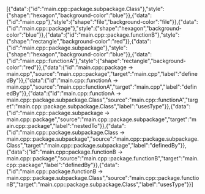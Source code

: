 [{"data":{"id":"main.cpp::package.subpackage.Class"},"style":{"shape":"hexagon","background-color":"blue"}},{"data":{"id":"main.cpp"},"style":{"shape":"file","background-color":"file"}},{"data":{"id":"main.cpp::package"},"style":{"shape":"hexagon","background-color":"blue"}},{"data":{"id":"main.cpp::package.functionB"},"style":{"shape":"rectangle","background-color":"red"}},{"data":{"id":"main.cpp::package.subpackage"},"style":{"shape":"hexagon","background-color":"blue"}},{"data":{"id":"main.cpp::functionA"},"style":{"shape":"rectangle","background-color":"red"}},{"data":{"id":"main.cpp::package -> main.cpp","source":"main.cpp::package","target":"main.cpp","label":"definedBy"}},{"data":{"id":"main.cpp::functionA -> main.cpp","source":"main.cpp::functionA","target":"main.cpp","label":"definedBy"}},{"data":{"id":"main.cpp::functionA -> main.cpp::package.subpackage.Class","source":"main.cpp::functionA","target":"main.cpp::package.subpackage.Class","label":"usesType"}},{"data":{"id":"main.cpp::package.subpackage -> main.cpp::package","source":"main.cpp::package.subpackage","target":"main.cpp::package","label":"nestedTo"}},{"data":{"id":"main.cpp::package.subpackage.Class -> main.cpp::package.subpackage","source":"main.cpp::package.subpackage.Class","target":"main.cpp::package.subpackage","label":"definedBy"}},{"data":{"id":"main.cpp::package.functionB -> main.cpp::package","source":"main.cpp::package.functionB","target":"main.cpp::package","label":"definedBy"}},{"data":{"id":"main.cpp::package.functionB -> main.cpp::package.subpackage.Class","source":"main.cpp::package.functionB","target":"main.cpp::package.subpackage.Class","label":"usesType"}}]